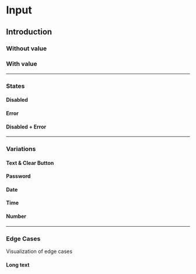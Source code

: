 # Input

## Introduction

### Without value

<Playground>
  <template v-slot="slotProps">
    <p-input name="some-name" label="Some label"></p-input>
  </template>
</Playground>

### With value

<Playground>
  <template v-slot="slotProps">
    <p-input name="some-name" value="Some value" label="Some label"></p-input>
  </template>
</Playground>

---

### States

#### Disabled

<Playground :childElementLayout="{spacing: 'inline'}">
  <template v-slot="slotProps">
    <p-input name="some-name" label="Some label" disabled="true"></p-input>
    <p-input name="some-name" value="Some value" label="Some label" disabled="true"></p-input>
  </template>
</Playground>

#### Error

<Playground :childElementLayout="{spacing: 'inline'}">
  <template v-slot="slotProps">
    <p-input name="some-name" label="Some label" error="true"></p-input>
    <p-input name="some-name" value="Some value" label="Some label" error="true"></p-input>
  </template>
</Playground>

#### Disabled + Error

<Playground :childElementLayout="{spacing: 'inline'}">
  <template v-slot="slotProps">
    <p-input name="some-name" label="Some label" disabled="true" error="true"></p-input>
    <p-input name="some-name" value="Some value" label="Some label" disabled="true" error="true"></p-input>
  </template>
</Playground>

---

### Variations

#### Text & Clear Button

<Playground :childElementLayout="{spacing: 'inline'}">
  <template v-slot="slotProps">
    <p-input name="some-name" label="Some label" icon="close"></p-input>
    <p-input name="some-name" value="Some value" label="Some label" icon="close"></p-input>
    <p-input name="some-name" value="Some value" label="Disabled" icon="close" disabled="true"></p-input>
    <p-input name="some-name" value="Some value" label="Error" icon="close" error="true"></p-input>
    <p-input name="some-name" value="Some value" label="Disabled with an error" icon="close" disabled="true" error="true"></p-input>
  </template>
</Playground>

#### Password

<Playground :childElementLayout="{spacing: 'inline'}">
  <template v-slot="slotProps">
    <p-input type="password" name="some-name" label="Some label" icon="eye"></p-input>
    <p-input type="password" name="some-name" value="Some value" label="Some label" icon="eye"></p-input>
    <p-input type="password" name="some-name" value="Some value" label="Disabled" icon="eye" disabled="true"></p-input>
    <p-input type="password" name="some-name" value="Some value" label="Error" icon="eye" error="true"></p-input>
    <p-input type="password" name="some-name" value="Some value" label="Disabled with an error" icon="eye" disabled="true" error="true"></p-input>
  </template>
</Playground>

#### Date

<Playground :childElementLayout="{spacing: 'inline'}">
  <template v-slot="slotProps">
    <p-input type="date" name="some-name" label="Some label" icon="registration"></p-input>
    <p-input type="date" name="some-name" value="Some value" label="Some label" icon="registration"></p-input>
    <p-input type="date" name="some-name" value="Some value" label="Disabled" icon="registration" disabled="true"></p-input>
    <p-input type="date" name="some-name" value="Some value" label="Error" icon="registration" error="true"></p-input>
    <p-input type="date" name="some-name" value="Some value" label="Disabled with an error" icon="registration" disabled="true" error="true"></p-input>
  </template>
</Playground>

#### Time

<Playground :childElementLayout="{spacing: 'inline'}">
  <template v-slot="slotProps">
    <p-input type="time" name="some-name" label="Some label" icon="timer-pcm"></p-input>
    <p-input type="time" name="some-name" value="Some value" label="Some label" icon="timer-pcm"></p-input>
    <p-input type="time" name="some-name" value="Some value" label="Disabled" icon="timer-pcm" disabled="true"></p-input>
    <p-input type="time" name="some-name" value="Some value" label="Error" icon="timer-pcm" error="true"></p-input>
    <p-input type="time" name="some-name" value="Some value" label="Disabled with an error" icon="timer-pcm" disabled="true" error="true"></p-input>
  </template>
</Playground>

#### Number

<Playground :childElementLayout="{spacing: 'inline'}">
  <template v-slot="slotProps">
    <p-input type="number" name="some-name" label="Some label"></p-input>
    <p-input type="number" name="some-name" value="123" label="Some label"></p-input>
    <p-input type="number" name="some-name" value="123" label="Disabled" disabled="true"></p-input>
    <p-input type="number" name="some-name" value="123" label="Error" error="true"></p-input>
    <p-input type="number" name="some-name" value="123" label="Disabled with an error" disabled="true" error="true"></p-input>
  </template>
</Playground>

---

### Edge Cases

Visualization of edge cases

#### Long text

<Playground>
  <template v-slot="slotProps">
    <p-input name="some-name" value="Lorem ipsum dolor sit amet, consetetur sadipscing elitr, sed diam nonumy eirmod tempor invidunt ut labore et dolore magna aliquyam erat, sed diam voluptua." label="Lorem ipsum dolor sit amet, consetetur sadipscing elitr, sed diam nonumy eirmod tempor invidunt ut labore et dolore magna aliquyam erat, sed diam voluptua."></p-input>
  </template>
</Playground>